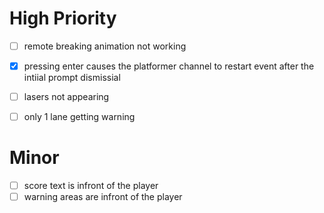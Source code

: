 # High Priority
- [ ] remote breaking animation not working
- [x] pressing enter causes the platformer channel to restart event after the intiial prompt dismissial
- [ ] lasers not appearing 
- [ ] only 1 lane getting warning


# Minor
- [ ] score text is infront of the player
- [ ] warning areas are infront of the player
